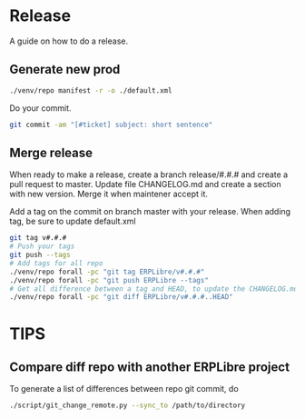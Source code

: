 # Release
A guide on how to do a release.

## Generate new prod
```bash
./venv/repo manifest -r -o ./default.xml
```
Do your commit.
```bash
git commit -am "[#ticket] subject: short sentence"
```

## Merge release
When ready to make a release, create a branch release/#.#.# and create a pull request to master.
Update file CHANGELOG.md and create a section with new version.
Merge it when maintener accept it.

Add a tag on the commit on branch master with your release. When adding tag, be sure to update default.xml
```bash
git tag v#.#.#
# Push your tags
git push --tags
# Add tags for all repo
./venv/repo forall -pc "git tag ERPLibre/v#.#.#"
./venv/repo forall -pc "git push ERPLibre --tags"
# Get all difference between a tag and HEAD, to update the CHANGELOG.md
./venv/repo forall -pc "git diff ERPLibre/v#.#.#..HEAD"
```

# TIPS
## Compare diff repo with another ERPLibre project
To generate a list of differences between repo git commit, do
```bash
./script/git_change_remote.py --sync_to /path/to/directory
```
